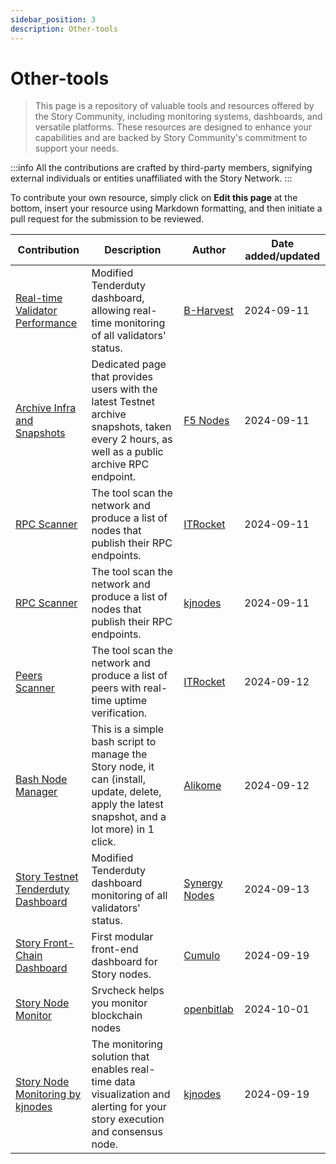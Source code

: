 ```yaml
---
sidebar_position: 3
description: Other-tools
---
```


# Other-tools

> This page is a repository of valuable tools and resources offered by the Story Community, including monitoring systems, dashboards, and versatile platforms. These resources are designed to enhance your capabilities and are backed by Story Community's commitment to support your needs.

:::info
All the contributions are crafted by third-party members, signifying external individuals or entities unaffiliated with the Story Network.
:::

To contribute your own resource, simply click on **Edit this page** at the bottom, insert your resource using Markdown formatting, and then initiate a pull request for the submission to be reviewed.

| Contribution | Description | Author | Date added/updated |
| --- | --- | --- | --- |
| [Real-time Validator Performance](https://tenderdutory.bharvest.io) | Modified Tenderduty dashboard, allowing real-time monitoring of all validators' status. | [B-Harvest](https://github.com/b-harvest) | 2024-09-11 |
| [Archive Infra and Snapshots](https://f5nodes.com) | Dedicated page that provides users with the latest Testnet archive snapshots, taken every 2 hours, as well as a public archive RPC endpoint. | [F5 Nodes](https://story.f5nodes.com) | 2024-09-11 |
| [RPC Scanner](https://itrocket.net/services/testnet/story/public-rpc) | The tool scan the network and produce a list of nodes that publish their RPC endpoints. | [ITRocket](https://github.com/itrocket-am) | 2024-09-11 |
| [RPC Scanner](https://services.kjnodes.com/testnet/story/public-rpc) | The tool scan the network and produce a list of nodes that publish their RPC endpoints. | [kjnodes](https://github.com/kj89) | 2024-09-11 |
| [Peers Scanner](https://itrocket.net/services/testnet/story/#peers-scanner) | The tool scan the network and produce a list of peers with real-time uptime verification. | [ITRocket](https://github.com/itrocket-am) | 2024-09-12 |
| [Bash Node Manager](https://github.com/alikome/Story-protocol-node-tools) | This is a simple bash script to manage the Story node, it can (install, update, delete, apply the latest snapshot, and a lot more) in 1 click. | [Alikome](https://github.com/alikome/) | 2024-09-12 |
| [Story Testnet Tenderduty Dashboard](https://story-testnet-tenderduty.synergynodes.com) | Modified Tenderduty dashboard monitoring of all validators' status. | [Synergy Nodes](https://github.com/SynergyNodes) | 2024-09-13 |
| [Story Front-Chain Dashboard](https://story.frontchain.cumulo.pro/) | First modular front-end dashboard for Story nodes. | [Cumulo](https://cumulo.pro/) | 2024-09-19 |
| [Story Node Monitor](https://github.com/openbitlab/srvcheck) | Srvcheck helps you monitor blockchain nodes | [openbitlab](https://openbitlab.com/) | 2024-10-01 |
| [Story Node Monitoring by kjnodes](https://github.com/kjnodes/story-node-monitoring) | The monitoring solution that enables real-time data visualization and alerting for your story execution and consensus node. | [kjnodes](https://kjnodes.com) | 2024-09-19 |
